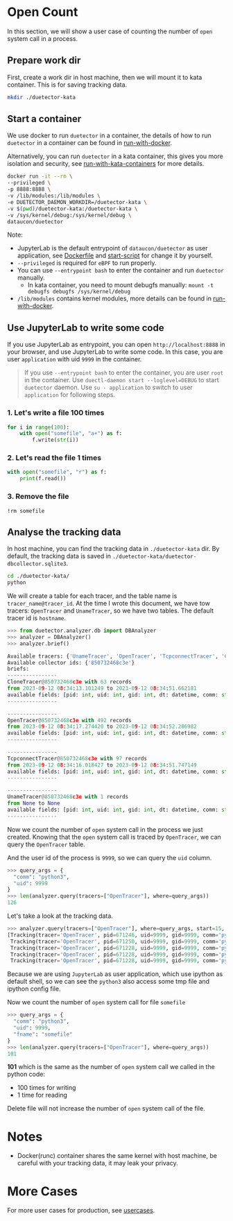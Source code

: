 # Open Count

In this section, we will show a user case of counting the number of `open` system call in a process.

## Prepare work dir

First, create a work dir in host machine, then we will mount it to kata container. This is for saving tracking data.

```bash
mkdir ./duetector-kata
```

## Start a container

We use docker to run `duetector` in a container, the details of how to run `duetector` in a container can be found in [run-with-docker](../../how-to/run-with-docker.md).

Alternatively, you can run `duetector` in a kata container, this gives you more isolation and security, see [run-with-kata-containers](../../how-to/run-with-kata-containers.md) for more details.

```bash
docker run -it --rm \
--privileged \
-p 8888:8888 \
-v /lib/modules:/lib/modules \
-e DUETECTOR_DAEMON_WORKDIR=/duetector-kata \
-v $(pwd)/duetector-kata:/duetector-kata \
-v /sys/kernel/debug:/sys/kernel/debug \
dataucon/duetector
```

Note:

- JupyterLab is the default entrypoint of `dataucon/duetector` as user application, see [Dockerfile](../../../docker/Dockerfile) and [start-script](../../../docker/start.sh) for change it by yourself.
- `--privileged` is required for `eBPF` to run properly.
- You can use `--entrypoint bash` to enter the container and run `duetector` manually.
  - In kata container, you need to mount debugfs manually: `mount -t debugfs debugfs /sys/kernel/debug`
- `/lib/modules` contains kernel modules, more details can be found in [run-with-docker](../../how-to/run-with-docker.md).

## Use JupyterLab to write some code

If you use JupyterLab as entrypoint, you can open `http://localhost:8888` in your browser, and use JupyterLab to write some code. In this case, you are user `application` with uid `9999` in the container.

> If you use `--entrypoint bash` to enter the container, you are user `root` in the container.
> Use `duectl-daemon start --loglevel=DEBUG` to start `duetector` daemon.
> Use `su - application` to switch to user `application` for following steps.

### 1. Let's write a file 100 times

```python
for i in range(100):
    with open("somefile", "a+") as f:
        f.write(str(i))
```

### 2. Let's read the file 1 times

```python
with open("somefile", "r") as f:
    print(f.read())
```

### 3. Remove the file

```ipython
!rm somefile
```

## Analyse the tracking data

In host machine, you can find the tracking data in `./duetector-kata` dir. By default, the tracking data is saved in `./duetector-kata/duetector-dbcollector.sqlite3`.

```bash
cd ./duetector-kata/
python
```

We will create a table for each tracer, and the table name is `tracer_name@tracer_id`. At the time I wrote this document, we have tow tracers: `OpenTracer` and `UnameTracer`, so we have two tables. The default tracer id is `hostname`.

```python
>>> from duetector.analyzer.db import DBAnalyzer
>>> analyzer = DBAnalyzer()
>>> analyzer.brief()

Available tracers: {'UnameTracer', 'OpenTracer', 'TcpconnectTracer', 'CloneTracer'}
Available collector ids: {'850732468c3e'}
briefs:
----------------
CloneTracer@850732468c3e with 63 records
from 2023-09-12 08:34:13.101249 to 2023-09-12 08:34:51.662181
available fields: [pid: int, uid: int, gid: int, dt: datetime, comm: str, cwd: str, fname: str, extended: dict]
----------------

----------------
OpenTracer@850732468c3e with 492 records
from 2023-09-12 08:34:17.274420 to 2023-09-12 08:34:52.286982
available fields: [pid: int, uid: int, gid: int, dt: datetime, comm: str, cwd: str, fname: str, extended: dict]
----------------

----------------
TcpconnectTracer@850732468c3e with 97 records
from 2023-09-12 08:34:16.018427 to 2023-09-12 08:34:51.747149
available fields: [pid: int, uid: int, gid: int, dt: datetime, comm: str, cwd: str, fname: str, extended: dict]
----------------

----------------
UnameTracer@850732468c3e with 1 records
from None to None
available fields: [pid: int, uid: int, gid: int, dt: datetime, comm: str, cwd: str, fname: str, extended: dict]
----------------
```

Now we count the number of `open` system call in the process we just created. Knowing that the `open` system call is traced by `OpenTracer`, we can query the `OpenTracer` table.

And the user id of the process is `9999`, so we can query the `uid` column.

```python
>>> query_args = {
  "comm": "python3",
  "uid": 9999
}
>>> len(analyzer.query(tracers=["OpenTracer"], where=query_args))
126
```

Let's take a look at the tracking data.

```python
>>> analyzer.query(tracers=["OpenTracer"], where=query_args, start=15, limit=5)
[Tracking(tracer='OpenTracer', pid=671246, uid=9999, gid=9999, comm='python3', cwd=None, fname='/tmp/5gc4mhvd', dt=datetime.datetime(2023, 9, 12, 8, 34, 41, 189646), extended={}),
 Tracking(tracer='OpenTracer', pid=671250, uid=9999, gid=9999, comm='python3', cwd=None, fname='/home/application/.ipython/profile_default/history.sqlite-journal', dt=datetime.datetime(2023, 9, 12, 8, 34, 41, 190227), extended={}),
 Tracking(tracer='OpenTracer', pid=671228, uid=9999, gid=9999, comm='python3', cwd=None, fname='somefile', dt=datetime.datetime(2023, 9, 12, 8, 34, 41, 191668), extended={}),
 Tracking(tracer='OpenTracer', pid=671228, uid=9999, gid=9999, comm='python3', cwd=None, fname='somefile', dt=datetime.datetime(2023, 9, 12, 8, 34, 41, 195397), extended={}),
 Tracking(tracer='OpenTracer', pid=671228, uid=9999, gid=9999, comm='python3', cwd=None, fname='somefile', dt=datetime.datetime(2023, 9, 12, 8, 34, 41, 195497), extended={})]
```

Because we are using `JupyterLab` as user application, which use ipython as default shell, so we can see the `python3` also access some tmp file and ipython config file.

Now we count the number of `open` system call for file `somefile`

```python
>>> query_args = {
  "comm": "python3",
  "uid": 9999,
  "fname": "somefile"
}
>>> len(analyzer.query(tracers=["OpenTracer"], where=query_args))
101
```

**101** which is the same as the number of `open` system call we called in the python code:

- 100 times for writing
- 1 time for reading

Delete file will not increase the number of `open` system call of the file.

# Notes

- Docker(runc) container shares the same kernel with host machine, be careful with your tracking data, it may leak your privacy.

# More Cases

For more user cases for production, see [usercases](../README.md).
